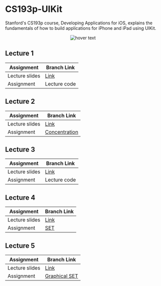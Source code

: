# CS193p-UIKit

Stanford's CS193p course, Developing Applications for iOS, explains the fundamentals of how to build applications for iPhone and iPad using UIKit.

<p align="center">
  <img src="https://miro.medium.com/max/1200/1*UlybzoOkP5X87QLW7e7Hwg.png" title="hover text">
</p>

## Lecture 1
| Assignment | Branch Link |
| ----- | ----- |
| Lecture slides | [Link](https://github.com/maksim-mitrofanov/CS193p-UIKit/blob/main/Lecture%20Slides/Lecture%201%20Slides.pdf) |
| Assignment | Lecture code |

## Lecture 2
| Assignment | Branch Link |
| ----- | ----- |
| Lecture slides | [Link](https://github.com/maksim-mitrofanov/CS193p-UIKit/blob/main/Lecture%20Slides/Lecture%202%20Slides.pdf) |
| Assignment | [Concentration](https://github.com/maksim-mitrofanov/CS193p-UIKit/tree/Assignment-1) |

## Lecture 3
| Assignment | Branch Link |
| ----- | ----- |
| Lecture slides | [Link](https://github.com/maksim-mitrofanov/CS193p-UIKit/blob/main/Lecture%20Slides/Lecture%203%20Slides.pdf) |
| Assignment | Lecture code |

## Lecture 4
| Assignment | Branch Link |
| ----- | ----- |
| Lecture slides | [Link](https://github.com/maksim-mitrofanov/CS193p-UIKit/blob/main/Lecture%20Slides/Lecture%204%20Slides.pdf) |
| Assignment |[SET](https://github.com/maksim-mitrofanov/CS193p-UIKit/tree/Assignment-2) |

## Lecture 5
| Assignment | Branch Link |
| ----- | ----- |
| Lecture slides | [Link](https://github.com/maksim-mitrofanov/CS193p-UIKit/blob/main/Lecture%20Slides/Lecture%205%20Slides.pdf) |
| Assignment | [Graphical SET](https://github.com/maksim-mitrofanov/CS193p-UIKit/blob/main/Assignments/Programming%20Project%203_%20Graphical%20Set.pdf) |
